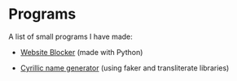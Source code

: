 # Programs
A list of small programs I have made:
<ul>
  <li><a href = "https://github.com/mark-delchev/Programs/tree/main/Python_Website_Blocker">Website Blocker</a> (made with Python)</li>
</ul>
<ul>
  <li><a href = "https://github.com/mark-delchev/Programs/tree/main/cyrillic_name_generator">Cyrillic name generator</a> (using faker and transliterate libraries)</li>
</ul>


